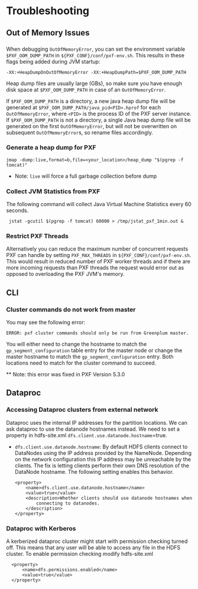 # Troubleshooting

## Out of Memory Issues

### 

When debugging `OutOfMemoryError`, you can set the environment variable `$PXF_OOM_DUMP_PATH` in `${PXF_CONF}/conf/pxf-env.sh`.
This results in these flags being added during JVM startup:

```
-XX:+HeapDumpOnOutOfMemoryError -XX:+HeapDumpPath=$PXF_OOM_DUMP_PATH
```

Heap dump files are usually large (GBs), so make sure you have enough disk space at `$PXF_OOM_DUMP_PATH` in case of an `OutOfMemoryError`.

If `$PXF_OOM_DUMP_PATH` is a directory, a new java heap dump file will be generated at `$PXF_OOM_DUMP_PATH/java_pid<PID>.hprof` for each `OutOfMemoryError`, where `<PID>` is the process ID of the PXF server instance.
If `$PXF_OOM_DUMP_PATH` is not a directory, a single Java heap dump file will be generated on the first `OutOfMemoryError`, but will not be overwritten on subsequent `OutOfMemoryError`s, so rename files accordingly.

### Generate a heap dump for PXF

    jmap -dump:live,format=b,file=<your_location>/heap_dump "$(pgrep -f tomcat)"

* Note: `live` will force a full garbage collection before dump

### Collect JVM Statistics from PXF

The following command will collect Java Virtual Machine Statistics every 60
seconds.

     jstat -gcutil $(pgrep -f tomcat) 60000 > /tmp/jstat_pxf_1min.out &
     
### Restrict PXF Threads

Alternatively you can reduce the maximum number of concurrent requests PXF can handle by setting `PXF_MAX_THREADS` in `${PXF_CONF}/conf/pxf-env.sh`.
This would result in reduced number of PXF worker threads and if there are more incoming requests than PXF threads the request would error out as opposed to overloading the PXF JVM's memory.

## CLI

### Cluster commands do not work from master

You may see the following error:

`ERROR: pxf cluster commands should only be run from Greenplum master.`

You will either need to change the hostname to match the `gp_segment_configuration` table entry for the master node
or change the master hostname to match the `gp_segment_configuration` entry. Both locations need to match for
the cluster command to succeed.

** Note: this error was fixed in PXF Version 5.3.0

## Dataproc

### Accessing Dataproc clusters from external network

Dataproc uses the internal IP addresses for the partition locations. We can ask
dataproc to use the datanode hostnames instead. We need to set a property in hdfs-site.xml 
`dfs.client.use.datanode.hostname`=true.

- `dfs.client.use.datanode.hostname`: By default HDFS
   clients connect to DataNodes using the IP address
   provided by the NameNode. Depending on the network
   configuration this IP address may be unreachable by
   the clients. The fix is letting clients perform
   their own DNS resolution of the DataNode hostname.
   The following setting enables this behavior.

      <property>
          <name>dfs.client.use.datanode.hostname</name>
          <value>true</value>
          <description>Whether clients should use datanode hostnames when
              connecting to datanodes.
          </description>
      </property>

### Dataproc with Kerberos

A kerberized dataproc cluster might start with permission checking turned off.
This means that any user will be able to access any file in the HDFS cluster.
To enable permission checking modify hdfs-site.xml

      <property>
          <name>dfs.permissions.enabled</name>
          <value>true</value>
      </property>